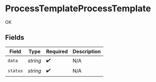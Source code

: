 # ProcessTemplateProcessTemplate

OK


## Fields

| Field              | Type               | Required           | Description        |
| ------------------ | ------------------ | ------------------ | ------------------ |
| `data`             | *string*           | :heavy_check_mark: | N/A                |
| `status`           | *string*           | :heavy_check_mark: | N/A                |